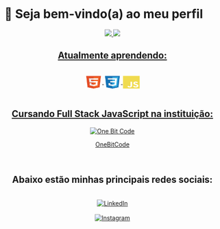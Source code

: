 # 👤 Seja bem-vindo(a) ao meu perfil
 <div align='center'>
  <div align='center'>
   <a href="https://github.com/wyllianmendes">
   <img height="170em" src="https://github-readme-stats.vercel.app/api?username=wyllianmendes&theme=midnight-purple&show_icons=true&count_private=true"/>
   <img height="170em" src="https://github-readme-stats.vercel.app/api/top-langs/?username=wyllianmendes&layout=compact&langs_count=6&theme=midnight-purple"/>
  </div>
   
  

  ## Atualmente aprendendo:

  <br>

  <div align='center'>
   <img align="center" alt="HTML" height="30" width="40" src="https://raw.githubusercontent.com/devicons/devicon/master/icons/html5/html5-original.svg">
   <img align="center" alt="CSS" height="30" width="40" src="https://raw.githubusercontent.com/devicons/devicon/master/icons/css3/css3-original.svg">
   <img align="center" alt="Js" height="30" width="40" src="https://raw.githubusercontent.com/devicons/devicon/master/icons/javascript/javascript-plain.svg">
  </div>
 
  <br>

  ## Cursando Full Stack JavaScript na instituição:
  
  <div align='center'>
   <a href="https://www.onebitcode.com/" target="_blank"><img align="center" alt="One Bit Code" height="40" width="40" src="https://cdn.areademembros.com/files/instancia_1851/image/kFD8sGrWPV6uX7tFtw8IcI7JRJKPoTp4N01LUzFu.png"></a>
   <a href="https://www.onebitcode.com/" target=_blank"><p>OneBitCode</p></a>
   <br>
  </div>
  
  ## Abaixo estão minhas principais redes sociais:

  <br>
 
  <div>
   <a href="https://www.linkedin.com/in/wyllianmendes/" target="_blank">
    <img alt="LinkedIn" height="30" src="https://img.shields.io/badge/Lindkedin-dark?style=social&logo=Linkedin&labelColor=dark&color=dark" target="_blank">
   </a>
   
   <br>
   <br>
   
   <a href="https://instagram.com/wyllianmendes_" target="_blank">
   <img alt="Instagram" height="30" src="https://img.shields.io/badge/Instagram-dark?style=social&logo=Instagram&labelColor=dark&color=dark" target="_blank">
   </a>
  </div>
 </div>
